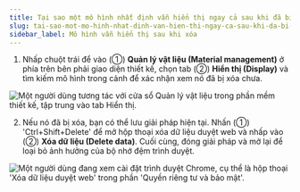 ```yaml
---
title: Tại sao một mô hình nhất định vẫn hiển thị ngay cả sau khi đã bị xóa
slug: tai-sao-mot-mo-hinh-nhat-dinh-van-hien-thi-ngay-ca-sau-khi-da-bi-xoa
sidebar_label: Mô hình vẫn hiển thị sau khi xóa
---
```


1. Nhấp chuột trái để vào (①) **Quản lý vật liệu (Material management)** ở phía trên bên phải giao diện thiết kế, chọn tab (②) **Hiển thị (Display)** và tìm kiếm mô hình trong cảnh để xác nhận xem nó đã bị xóa chưa.

![Một người dùng tương tác với cửa sổ Quản lý vật liệu trong phần mềm thiết kế, tập trung vào tab Hiển thị.](https://storage.googleapis.com/jegavn_kb/images/c164bd35-cdf3-4b4e-903b-f3c1e396a4b4.png)

2. Nếu nó đã bị xóa, bạn có thể lưu giải pháp hiện tại. Nhấn (①) 'Ctrl+Shift+Delete' để mở hộp thoại xóa dữ liệu duyệt web và nhấp vào (②) **Xóa dữ liệu (Delete data)**. Cuối cùng, đóng giải pháp và mở lại để loại bỏ ảnh hưởng của bộ nhớ đệm trình duyệt.

![Một người dùng đang xem cài đặt trình duyệt Chrome, cụ thể là hộp thoại 'Xóa dữ liệu duyệt web' trong phần 'Quyền riêng tư và bảo mật'.](https://storage.googleapis.com/jegavn_kb/images/3a9f370b-8a1e-4b84-88a6-ce91f6badf0d.png)